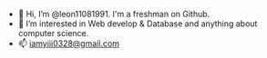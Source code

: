 - 👋 Hi, I’m @leon11081991. I'm a freshman on Github.
- 👀 I’m interested in Web develop & Database and anything about computer science.
- 📫 iamyiii0328@gmail.com

<!---
leon11081991/leon11081991 is a ✨ special ✨ repository because its `README.md` (this file) appears on your GitHub profile.
You can click the Preview link to take a look at your changes.
--->
